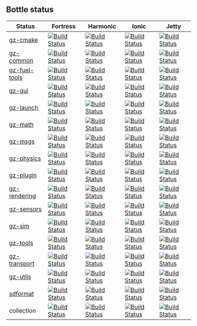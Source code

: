 ## Bottle status

Status        | Fortress | Harmonic | Ionic | Jetty
------------- | -------- | -------- | ----- | -------
[gz-cmake][cmake-repo]           | [![Build Status][cmake-fortress-badge]][cmake-fortress] | [![Build Status][cmake-harmonic-badge]][cmake-harmonic] | [![Build Status][cmake-ionic-badge]][cmake-ionic] | [![Build Status][cmake-jetty-badge]][cmake-jetty] | 
[gz-common][common-repo]         | [![Build Status][common-fortress-badge]][common-fortress] | [![Build Status][common-harmonic-badge]][common-harmonic] | [![Build Status][common-ionic-badge]][common-ionic] | [![Build Status][common-jetty-badge]][common-jetty] | 
[gz-fuel-tools][fuel_tools-repo] | [![Build Status][fuel_tools-fortress-badge]][fuel_tools-fortress] | [![Build Status][fuel_tools-harmonic-badge]][fuel_tools-harmonic] | [![Build Status][fuel_tools-ionic-badge]][fuel_tools-ionic] | [![Build Status][fuel_tools-jetty-badge]][fuel_tools-jetty] | 
[gz-gui][gui-repo]               | [![Build Status][gui-fortress-badge]][gui-fortress] | [![Build Status][gui-harmonic-badge]][gui-harmonic] | [![Build Status][gui-ionic-badge]][gui-ionic] | [![Build Status][gui-jetty-badge]][gui-jetty] | 
[gz-launch][launch-repo]         | [![Build Status][launch-fortress-badge]][launch-fortress] | [![Build Status][launch-harmonic-badge]][launch-harmonic] | [![Build Status][launch-ionic-badge]][launch-ionic] | [![Build Status][launch-jetty-badge]][launch-jetty] | 
[gz-math][math-repo]             | [![Build Status][math-fortress-badge]][math-fortress] | [![Build Status][math-harmonic-badge]][math-harmonic] | [![Build Status][math-ionic-badge]][math-ionic] | [![Build Status][math-jetty-badge]][math-jetty] | 
[gz-msgs][msgs-repo]             | [![Build Status][msgs-fortress-badge]][msgs-fortress] | [![Build Status][msgs-harmonic-badge]][msgs-harmonic] | [![Build Status][msgs-ionic-badge]][msgs-ionic] | [![Build Status][msgs-jetty-badge]][msgs-jetty] | 
[gz-physics][physics-repo]       | [![Build Status][physics-fortress-badge]][physics-fortress] | [![Build Status][physics-harmonic-badge]][physics-harmonic] | [![Build Status][physics-ionic-badge]][physics-ionic] | [![Build Status][physics-jetty-badge]][physics-jetty] | 
[gz-plugin][plugin-repo]         | [![Build Status][plugin-fortress-badge]][plugin-fortress] | [![Build Status][plugin-harmonic-badge]][plugin-harmonic] | [![Build Status][plugin-ionic-badge]][plugin-ionic] | [![Build Status][plugin-jetty-badge]][plugin-jetty] | 
[gz-rendering][rendering-repo]   | [![Build Status][rendering-fortress-badge]][rendering-fortress] | [![Build Status][rendering-harmonic-badge]][rendering-harmonic] | [![Build Status][rendering-ionic-badge]][rendering-ionic] | [![Build Status][rendering-jetty-badge]][rendering-jetty] | 
[gz-sensors][sensors-repo]       | [![Build Status][sensors-fortress-badge]][sensors-fortress] | [![Build Status][sensors-harmonic-badge]][sensors-harmonic] | [![Build Status][sensors-ionic-badge]][sensors-ionic] | [![Build Status][sensors-jetty-badge]][sensors-jetty] | 
[gz-sim][sim-repo]               | [![Build Status][sim-fortress-badge]][sim-fortress] | [![Build Status][sim-harmonic-badge]][sim-harmonic] | [![Build Status][sim-ionic-badge]][sim-ionic] | [![Build Status][sim-jetty-badge]][sim-jetty] | 
[gz-tools][tools-repo]           | [![Build Status][tools-fortress-badge]][tools-fortress] | [![Build Status][tools-harmonic-badge]][tools-harmonic] | [![Build Status][tools-ionic-badge]][tools-ionic] | [![Build Status][tools-jetty-badge]][tools-jetty] | 
[gz-transport][transport-repo]   | [![Build Status][transport-fortress-badge]][transport-fortress] | [![Build Status][transport-harmonic-badge]][transport-harmonic] | [![Build Status][transport-ionic-badge]][transport-ionic] | [![Build Status][transport-jetty-badge]][transport-jetty] | 
[gz-utils][utils-repo]           | [![Build Status][utils-fortress-badge]][utils-fortress] | [![Build Status][utils-harmonic-badge]][utils-harmonic] | [![Build Status][utils-ionic-badge]][utils-ionic] | [![Build Status][utils-jetty-badge]][utils-jetty] | 
[sdformat][sdformat-repo]        | [![Build Status][sdformat-fortress-badge]][sdformat-fortress] | [![Build Status][sdformat-harmonic-badge]][sdformat-harmonic] | [![Build Status][sdformat-ionic-badge]][sdformat-ionic] | [![Build Status][sdformat-jetty-badge]][sdformat-jetty] | 
collection                       | [![Build Status][collection-fortress-badge]][collection-fortress] | [![Build Status][collection-harmonic-badge]][collection-harmonic] | [![Build Status][collection-ionic-badge]][collection-ionic] | [![Build Status][collection-jetty-badge]][collection-jetty] | 

[cmake-repo]: https://github.com/gazebosim/gz-cmake
[cmake-fortress]: https://citest.build.osrfoundation.org/job/gz_cmake2-install_bottle-homebrew-amd64
[cmake-fortress-badge]: https://citest.build.osrfoundation.org/buildStatus/icon?job=gz_cmake2-install_bottle-homebrew-amd64
[cmake-harmonic]: https://citest.build.osrfoundation.org/job/gz_cmake3-install_bottle-homebrew-amd64
[cmake-harmonic-badge]: https://citest.build.osrfoundation.org/buildStatus/icon?job=gz_cmake3-install_bottle-homebrew-amd64
[cmake-ionic]: https://citest.build.osrfoundation.org/job/gz_cmake4-install_bottle-homebrew-amd64
[cmake-ionic-badge]: https://citest.build.osrfoundation.org/buildStatus/icon?job=gz_cmake4-install_bottle-homebrew-amd64
[cmake-jetty]: https://citest.build.osrfoundation.org/job/gz_cmake5-install_bottle-homebrew-amd64
[cmake-jetty-badge]: https://citest.build.osrfoundation.org/buildStatus/icon?job=gz_cmake5-install_bottle-homebrew-amd64

[common-repo]: https://github.com/gazebosim/gz-common
[common-fortress]: https://citest.build.osrfoundation.org/job/gz_common4-install_bottle-homebrew-amd64
[common-fortress-badge]: https://citest.build.osrfoundation.org/buildStatus/icon?job=gz_common4-install_bottle-homebrew-amd64
[common-harmonic]: https://citest.build.osrfoundation.org/job/gz_common5-install_bottle-homebrew-amd64
[common-harmonic-badge]: https://citest.build.osrfoundation.org/buildStatus/icon?job=gz_common5-install_bottle-homebrew-amd64
[common-ionic]: https://citest.build.osrfoundation.org/job/gz_common6-install_bottle-homebrew-amd64
[common-ionic-badge]: https://citest.build.osrfoundation.org/buildStatus/icon?job=gz_common6-install_bottle-homebrew-amd64
[common-jetty]: https://citest.build.osrfoundation.org/job/gz_common7-install_bottle-homebrew-amd64
[common-jetty-badge]: https://citest.build.osrfoundation.org/buildStatus/icon?job=gz_common7-install_bottle-homebrew-amd64

[fuel_tools-repo]: https://github.com/gazebosim/gz-fuel-tools
[fuel_tools-fortress]: https://citest.build.osrfoundation.org/job/gz_fuel_tools7-install_bottle-homebrew-amd64
[fuel_tools-fortress-badge]: https://citest.build.osrfoundation.org/buildStatus/icon?job=gz_fuel_tools7-install_bottle-homebrew-amd64
[fuel_tools-harmonic]: https://citest.build.osrfoundation.org/job/gz_fuel_tools9-install_bottle-homebrew-amd64
[fuel_tools-harmonic-badge]: https://citest.build.osrfoundation.org/buildStatus/icon?job=gz_fuel_tools9-install_bottle-homebrew-amd64
[fuel_tools-ionic]: https://citest.build.osrfoundation.org/job/gz_fuel_tools10-install_bottle-homebrew-amd64
[fuel_tools-ionic-badge]: https://citest.build.osrfoundation.org/buildStatus/icon?job=gz_fuel_tools10-install_bottle-homebrew-amd64
[fuel_tools-jetty]: https://citest.build.osrfoundation.org/job/gz_fuel_tools11-install_bottle-homebrew-amd64
[fuel_tools-jetty-badge]: https://citest.build.osrfoundation.org/buildStatus/icon?job=gz_fuel_tools11-install_bottle-homebrew-amd64

[gui-repo]: https://github.com/gazebosim/gz-gui
[gui-fortress]: https://citest.build.osrfoundation.org/job/gz_gui6-install_bottle-homebrew-amd64
[gui-fortress-badge]: https://citest.build.osrfoundation.org/buildStatus/icon?job=gz_gui6-install_bottle-homebrew-amd64
[gui-harmonic]: https://citest.build.osrfoundation.org/job/gz_gui8-install_bottle-homebrew-amd64
[gui-harmonic-badge]: https://citest.build.osrfoundation.org/buildStatus/icon?job=gz_gui8-install_bottle-homebrew-amd64
[gui-ionic]: https://citest.build.osrfoundation.org/job/gz_gui9-install_bottle-homebrew-amd64
[gui-ionic-badge]: https://citest.build.osrfoundation.org/buildStatus/icon?job=gz_gui9-install_bottle-homebrew-amd64
[gui-jetty]: https://citest.build.osrfoundation.org/job/gz_gui10-install_bottle-homebrew-amd64
[gui-jetty-badge]: https://citest.build.osrfoundation.org/buildStatus/icon?job=gz_gui10-install_bottle-homebrew-amd64

[launch-repo]: https://github.com/gazebosim/gz-launch
[launch-fortress]: https://citest.build.osrfoundation.org/job/gz_launch5-install_bottle-homebrew-amd64
[launch-fortress-badge]: https://citest.build.osrfoundation.org/buildStatus/icon?job=gz_launch5-install_bottle-homebrew-amd64
[launch-harmonic]: https://citest.build.osrfoundation.org/job/gz_launch7-install_bottle-homebrew-amd64
[launch-harmonic-badge]: https://citest.build.osrfoundation.org/buildStatus/icon?job=gz_launch7-install_bottle-homebrew-amd64
[launch-ionic]: https://citest.build.osrfoundation.org/job/gz_launch8-install_bottle-homebrew-amd64
[launch-ionic-badge]: https://citest.build.osrfoundation.org/buildStatus/icon?job=gz_launch8-install_bottle-homebrew-amd64
[launch-jetty]: https://citest.build.osrfoundation.org/job/gz_launch9-install_bottle-homebrew-amd64
[launch-jetty-badge]: https://citest.build.osrfoundation.org/buildStatus/icon?job=gz_launch9-install_bottle-homebrew-amd64

[math-repo]: https://github.com/gazebosim/gz-math
[math-fortress]: https://citest.build.osrfoundation.org/job/gz_math6-install_bottle-homebrew-amd64
[math-fortress-badge]: https://citest.build.osrfoundation.org/buildStatus/icon?job=gz_math6-install_bottle-homebrew-amd64
[math-harmonic]: https://citest.build.osrfoundation.org/job/gz_math7-install_bottle-homebrew-amd64
[math-harmonic-badge]: https://citest.build.osrfoundation.org/buildStatus/icon?job=gz_math7-install_bottle-homebrew-amd64
[math-ionic]: https://citest.build.osrfoundation.org/job/gz_math8-install_bottle-homebrew-amd64
[math-ionic-badge]: https://citest.build.osrfoundation.org/buildStatus/icon?job=gz_math8-install_bottle-homebrew-amd64
[math-jetty]: https://citest.build.osrfoundation.org/job/gz_math9-install_bottle-homebrew-amd64
[math-jetty-badge]: https://citest.build.osrfoundation.org/buildStatus/icon?job=gz_math9-install_bottle-homebrew-amd64

[msgs-repo]: https://github.com/gazebosim/gz-msgs
[msgs-fortress]: https://citest.build.osrfoundation.org/job/gz_msgs8-install_bottle-homebrew-amd64
[msgs-fortress-badge]: https://citest.build.osrfoundation.org/buildStatus/icon?job=gz_msgs8-install_bottle-homebrew-amd64
[msgs-harmonic]: https://citest.build.osrfoundation.org/job/gz_msgs10-install_bottle-homebrew-amd64
[msgs-harmonic-badge]: https://citest.build.osrfoundation.org/buildStatus/icon?job=gz_msgs10-install_bottle-homebrew-amd64
[msgs-ionic]: https://citest.build.osrfoundation.org/job/gz_msgs11-install_bottle-homebrew-amd64
[msgs-ionic-badge]: https://citest.build.osrfoundation.org/buildStatus/icon?job=gz_msgs11-install_bottle-homebrew-amd64
[msgs-jetty]: https://citest.build.osrfoundation.org/job/gz_msgs12-install_bottle-homebrew-amd64
[msgs-jetty-badge]: https://citest.build.osrfoundation.org/buildStatus/icon?job=gz_msgs12-install_bottle-homebrew-amd64

[physics-repo]: https://github.com/gazebosim/gz-physics
[physics-fortress]: https://citest.build.osrfoundation.org/job/gz_physics5-install_bottle-homebrew-amd64
[physics-fortress-badge]: https://citest.build.osrfoundation.org/buildStatus/icon?job=gz_physics5-install_bottle-homebrew-amd64
[physics-harmonic]: https://citest.build.osrfoundation.org/job/gz_physics7-install_bottle-homebrew-amd64
[physics-harmonic-badge]: https://citest.build.osrfoundation.org/buildStatus/icon?job=gz_physics7-install_bottle-homebrew-amd64
[physics-ionic]: https://citest.build.osrfoundation.org/job/gz_physics8-install_bottle-homebrew-amd64
[physics-ionic-badge]: https://citest.build.osrfoundation.org/buildStatus/icon?job=gz_physics8-install_bottle-homebrew-amd64
[physics-jetty]: https://citest.build.osrfoundation.org/job/gz_physics9-install_bottle-homebrew-amd64
[physics-jetty-badge]: https://citest.build.osrfoundation.org/buildStatus/icon?job=gz_physics9-install_bottle-homebrew-amd64

[plugin-repo]: https://github.com/gazebosim/gz-plugin
[plugin-fortress]: https://citest.build.osrfoundation.org/job/gz_plugin1-install_bottle-homebrew-amd64
[plugin-fortress-badge]: https://citest.build.osrfoundation.org/buildStatus/icon?job=gz_plugin1-install_bottle-homebrew-amd64
[plugin-harmonic]: https://citest.build.osrfoundation.org/job/gz_plugin2-install_bottle-homebrew-amd64
[plugin-harmonic-badge]: https://citest.build.osrfoundation.org/buildStatus/icon?job=gz_plugin2-install_bottle-homebrew-amd64
[plugin-ionic]: https://citest.build.osrfoundation.org/job/gz_plugin3-install_bottle-homebrew-amd64
[plugin-ionic-badge]: https://citest.build.osrfoundation.org/buildStatus/icon?job=gz_plugin3-install_bottle-homebrew-amd64
[plugin-jetty]: https://citest.build.osrfoundation.org/job/gz_plugin4-install_bottle-homebrew-amd64
[plugin-jetty-badge]: https://citest.build.osrfoundation.org/buildStatus/icon?job=gz_plugin4-install_bottle-homebrew-amd64

[rendering-repo]: https://github.com/gazebosim/gz-rendering
[rendering-fortress]: https://citest.build.osrfoundation.org/job/gz_rendering6-install_bottle-homebrew-amd64
[rendering-fortress-badge]: https://citest.build.osrfoundation.org/buildStatus/icon?job=gz_rendering6-install_bottle-homebrew-amd64
[rendering-harmonic]: https://citest.build.osrfoundation.org/job/gz_rendering8-install_bottle-homebrew-amd64
[rendering-harmonic-badge]: https://citest.build.osrfoundation.org/buildStatus/icon?job=gz_rendering8-install_bottle-homebrew-amd64
[rendering-ionic]: https://citest.build.osrfoundation.org/job/gz_rendering9-install_bottle-homebrew-amd64
[rendering-ionic-badge]: https://citest.build.osrfoundation.org/buildStatus/icon?job=gz_rendering9-install_bottle-homebrew-amd64
[rendering-jetty]: https://citest.build.osrfoundation.org/job/gz_rendering10-install_bottle-homebrew-amd64
[rendering-jetty-badge]: https://citest.build.osrfoundation.org/buildStatus/icon?job=gz_rendering10-install_bottle-homebrew-amd64

[sensors-repo]: https://github.com/gazebosim/gz-sensors
[sensors-fortress]: https://citest.build.osrfoundation.org/job/gz_sensors6-install_bottle-homebrew-amd64
[sensors-fortress-badge]: https://citest.build.osrfoundation.org/buildStatus/icon?job=gz_sensors6-install_bottle-homebrew-amd64
[sensors-harmonic]: https://citest.build.osrfoundation.org/job/gz_sensors8-install_bottle-homebrew-amd64
[sensors-harmonic-badge]: https://citest.build.osrfoundation.org/buildStatus/icon?job=gz_sensors8-install_bottle-homebrew-amd64
[sensors-ionic]: https://citest.build.osrfoundation.org/job/gz_sensors9-install_bottle-homebrew-amd64
[sensors-ionic-badge]: https://citest.build.osrfoundation.org/buildStatus/icon?job=gz_sensors9-install_bottle-homebrew-amd64
[sensors-jetty]: https://citest.build.osrfoundation.org/job/gz_sensors10-install_bottle-homebrew-amd64
[sensors-jetty-badge]: https://citest.build.osrfoundation.org/buildStatus/icon?job=gz_sensors10-install_bottle-homebrew-amd64

[sim-repo]: https://github.com/gazebosim/gz-sim
[sim-fortress]: https://citest.build.osrfoundation.org/job/gz_sim6-install_bottle-homebrew-amd64
[sim-fortress-badge]: https://citest.build.osrfoundation.org/buildStatus/icon?job=gz_sim6-install_bottle-homebrew-amd64
[sim-harmonic]: https://citest.build.osrfoundation.org/job/gz_sim8-install_bottle-homebrew-amd64
[sim-harmonic-badge]: https://citest.build.osrfoundation.org/buildStatus/icon?job=gz_sim8-install_bottle-homebrew-amd64
[sim-ionic]: https://citest.build.osrfoundation.org/job/gz_sim9-install_bottle-homebrew-amd64
[sim-ionic-badge]: https://citest.build.osrfoundation.org/buildStatus/icon?job=gz_sim9-install_bottle-homebrew-amd64
[sim-jetty]: https://citest.build.osrfoundation.org/job/gz_sim10-install_bottle-homebrew-amd64
[sim-jetty-badge]: https://citest.build.osrfoundation.org/buildStatus/icon?job=gz_sim10-install_bottle-homebrew-amd64

[tools-repo]: https://github.com/gazebosim/gz-tools
[tools-fortress]: https://citest.build.osrfoundation.org/job/gz_tools1-install_bottle-homebrew-amd64
[tools-fortress-badge]: https://citest.build.osrfoundation.org/buildStatus/icon?job=gz_tools1-install_bottle-homebrew-amd64
[tools-harmonic]: https://citest.build.osrfoundation.org/job/gz_tools2-install_bottle-homebrew-amd64
[tools-harmonic-badge]: https://citest.build.osrfoundation.org/buildStatus/icon?job=gz_tools2-install_bottle-homebrew-amd64
[tools-ionic]: https://citest.build.osrfoundation.org/job/gz_tools2-install_bottle-homebrew-amd64
[tools-ionic-badge]: https://citest.build.osrfoundation.org/buildStatus/icon?job=gz_tools2-install_bottle-homebrew-amd64
[tools-jetty]: https://citest.build.osrfoundation.org/job/gz_tools2-install_bottle-homebrew-amd64
[tools-jetty-badge]: https://citest.build.osrfoundation.org/buildStatus/icon?job=gz_tools2-install_bottle-homebrew-amd64

[transport-repo]: https://github.com/gazebosim/gz-transport
[transport-fortress]: https://citest.build.osrfoundation.org/job/gz_transport11-install_bottle-homebrew-amd64
[transport-fortress-badge]: https://citest.build.osrfoundation.org/buildStatus/icon?job=gz_transport11-install_bottle-homebrew-amd64
[transport-harmonic]: https://citest.build.osrfoundation.org/job/gz_transport13-install_bottle-homebrew-amd64
[transport-harmonic-badge]: https://citest.build.osrfoundation.org/buildStatus/icon?job=gz_transport13-install_bottle-homebrew-amd64
[transport-ionic]: https://citest.build.osrfoundation.org/job/gz_transport14-install_bottle-homebrew-amd64
[transport-ionic-badge]: https://citest.build.osrfoundation.org/buildStatus/icon?job=gz_transport14-install_bottle-homebrew-amd64
[transport-jetty]: https://citest.build.osrfoundation.org/job/gz_transport15-install_bottle-homebrew-amd64
[transport-jetty-badge]: https://citest.build.osrfoundation.org/buildStatus/icon?job=gz_transport15-install_bottle-homebrew-amd64

[utils-repo]: https://github.com/gazebosim/gz-utils
[utils-fortress]: https://citest.build.osrfoundation.org/job/gz_utils1-install_bottle-homebrew-amd64
[utils-fortress-badge]: https://citest.build.osrfoundation.org/buildStatus/icon?job=gz_utils1-install_bottle-homebrew-amd64
[utils-harmonic]: https://citest.build.osrfoundation.org/job/gz_utils2-install_bottle-homebrew-amd64
[utils-harmonic-badge]: https://citest.build.osrfoundation.org/buildStatus/icon?job=gz_utils2-install_bottle-homebrew-amd64
[utils-ionic]: https://citest.build.osrfoundation.org/job/gz_utils3-install_bottle-homebrew-amd64
[utils-ionic-badge]: https://citest.build.osrfoundation.org/buildStatus/icon?job=gz_utils3-install_bottle-homebrew-amd64
[utils-jetty]: https://citest.build.osrfoundation.org/job/gz_utils4-install_bottle-homebrew-amd64
[utils-jetty-badge]: https://citest.build.osrfoundation.org/buildStatus/icon?job=gz_utils4-install_bottle-homebrew-amd64

[sdformat-repo]: https://github.com/gazebosim/gz-sdformat
[sdformat-fortress]: https://citest.build.osrfoundation.org/job/sdformat12-install_bottle-homebrew-amd64
[sdformat-fortress-badge]: https://citest.build.osrfoundation.org/buildStatus/icon?job=sdformat12-install_bottle-homebrew-amd64
[sdformat-harmonic]: https://citest.build.osrfoundation.org/job/sdformat14-install_bottle-homebrew-amd64
[sdformat-harmonic-badge]: https://citest.build.osrfoundation.org/buildStatus/icon?job=sdformat14-install_bottle-homebrew-amd64
[sdformat-ionic]: https://citest.build.osrfoundation.org/job/sdformat15-install_bottle-homebrew-amd64
[sdformat-ionic-badge]: https://citest.build.osrfoundation.org/buildStatus/icon?job=sdformat15-install_bottle-homebrew-amd64
[sdformat-jetty]: https://citest.build.osrfoundation.org/job/sdformat16-install_bottle-homebrew-amd64
[sdformat-jetty-badge]: https://citest.build.osrfoundation.org/buildStatus/icon?job=sdformat16-install_bottle-homebrew-amd64

[collection-fortress]: https://citest.build.osrfoundation.org/job/gz_fortress-install_bottle-homebrew-amd64
[collection-fortress-badge]: https://citest.build.osrfoundation.org/buildStatus/icon?job=gz_fortress-install_bottle-homebrew-amd64
[collection-harmonic]: https://citest.build.osrfoundation.org/job/gz_harmonic-install_bottle-homebrew-amd64
[collection-harmonic-badge]: https://citest.build.osrfoundation.org/buildStatus/icon?job=gz_harmonic-install_bottle-homebrew-amd64
[collection-ionic]: https://citest.build.osrfoundation.org/job/gz_ionic-install_bottle-homebrew-amd64
[collection-ionic-badge]: https://citest.build.osrfoundation.org/buildStatus/icon?job=gz_ionic-install_bottle-homebrew-amd64
[collection-jetty]: https://citest.build.osrfoundation.org/job/gz_jetty-install_bottle-homebrew-amd64
[collection-jetty-badge]: https://citest.build.osrfoundation.org/buildStatus/icon?job=gz_jetty-install_bottle-homebrew-amd64


